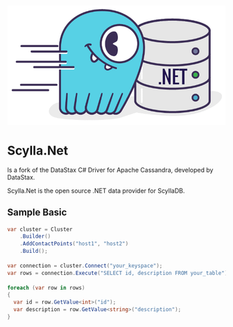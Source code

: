 ![ScyllaNET](https://github.com/scyllanet/scyllanet/blob/main/scylla_net.png?raw=true)

# Scylla.Net

Is a fork of the DataStax C# Driver for Apache Cassandra, developed by DataStax.

Scylla.Net is the open source .NET data provider for ScyllaDB.

## Sample Basic

```csharp
var cluster = Cluster
    .Builder()
    .AddContactPoints("host1", "host2")
    .Build();
    
var connection = cluster.Connect("your_keyspace");
var rows = connection.Execute("SELECT id, description FROM your_table");

foreach (var row in rows)
{
  var id = row.GetValue<int>("id");
  var description = row.GetValue<string>("description");
}
```
